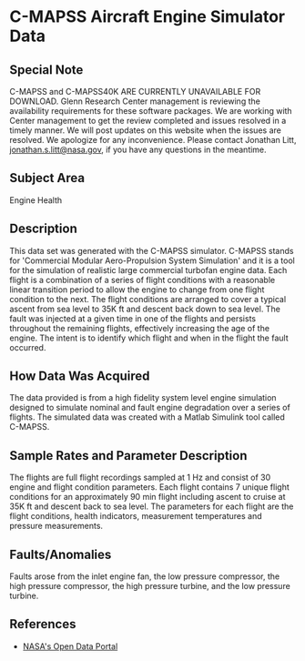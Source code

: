 # C-MAPSS Aircraft Engine Simulator Data

## Special Note
C-MAPSS and C-MAPSS40K ARE CURRENTLY UNAVAILABLE FOR DOWNLOAD. Glenn Research Center management is reviewing the availability requirements for these software packages. We are working with Center management to get the review completed and issues resolved in a timely manner. We will post updates on this website when the issues are resolved. We apologize for any inconvenience. Please contact Jonathan Litt, jonathan.s.litt@nasa.gov, if you have any questions in the meantime.

## Subject Area
Engine Health

## Description
This data set was generated with the C-MAPSS simulator. C-MAPSS stands for 'Commercial Modular Aero-Propulsion System Simulation' and it is a tool for the simulation of realistic large commercial turbofan engine data. Each flight is a combination of a series of flight conditions with a reasonable linear transition period to allow the engine to change from one flight condition to the next. The flight conditions are arranged to cover a typical ascent from sea level to 35K ft and descent back down to sea level. The fault was injected at a given time in one of the flights and persists throughout the remaining flights, effectively increasing the age of the engine. The intent is to identify which flight and when in the flight the fault occurred.

## How Data Was Acquired
The data provided is from a high fidelity system level engine simulation designed to simulate nominal and fault engine degradation over a series of flights. The simulated data was created with a Matlab Simulink tool called C-MAPSS.

## Sample Rates and Parameter Description
The flights are full flight recordings sampled at 1 Hz and consist of 30 engine and flight condition parameters. Each flight contains 7 unique flight conditions for an approximately 90 min flight including ascent to cruise at 35K ft and descent back to sea level. The parameters for each flight are the flight conditions, health indicators, measurement temperatures and pressure measurements.

## Faults/Anomalies
Faults arose from the inlet engine fan, the low pressure compressor, the high pressure compressor, the high pressure turbine, and the low pressure turbine.

## References
- [NASA's Open Data Portal](https://data.nasa.gov/dataset/C-MAPSS-Aircraft-Engine-Simulator-Data/xaut-bemq/about_data)


